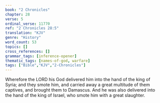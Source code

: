 ```yaml
---
book: "2 Chronicles"
chapter: 28
verse: 5
ordinal_verse: 11770
ref: "2 Chronicles 28:5"
translation: "KJV"
genre: "History"
word_count: 53
topics: []
cross_references: []
grammar_tags: [inference-opener]
thematic_tags: [names-of-god, warfare]
tags: ["Bible","KJV","2-Chronicles"]
---
```

Wherefore the LORD his God delivered him into the hand of the king of Syria; and they smote him, and carried away a great multitude of them captives, and brought them to Damascus. And he was also delivered into the hand of the king of Israel, who smote him with a great slaughter.
